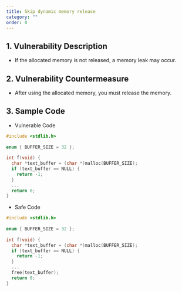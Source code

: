 ```yaml
---
title: Skip dynamic memory release
category: ""
order: 0
---
```


## 1. Vulnerability Description
* If the allocated memory is not released, a memory leak may occur.


## 2. Vulnerability Countermeasure
* After using the allocated memory, you must release the memory.


## 3. Sample Code
* Vulnerable Code

```c++
#include <stdlib.h>
  
enum { BUFFER_SIZE = 32 };
 
int f(void) {
  char *text_buffer = (char *)malloc(BUFFER_SIZE);
  if (text_buffer == NULL) {
    return -1;
  }
  ...
  return 0;
}
```

* Safe Code

```c++
#include <stdlib.h>
 
enum { BUFFER_SIZE = 32 };
 
int f(void) {
  char *text_buffer = (char *)malloc(BUFFER_SIZE);
  if (text_buffer == NULL) {
    return -1;
  }
  ...
  free(text_buffer);
  return 0;
}
```
